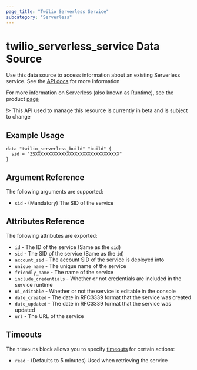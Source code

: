 ```yaml
---
page_title: "Twilio Serverless Service"
subcategory: "Serverless"
---
```


# twilio_serverless_service Data Source

Use this data source to access information about an existing Serverless service. See the [API docs](https://www.twilio.com/docs/runtime/functions-assets-api/api/service) for more information

For more information on Serverless (also known as Runtime), see the product [page](https://www.twilio.com/runtime)

!> This API used to manage this resource is currently in beta and is subject to change

## Example Usage

```hcl
data "twilio_serverless_build" "build" {
  sid = "ZSXXXXXXXXXXXXXXXXXXXXXXXXXXXXXXXX"
}
```

## Argument Reference

The following arguments are supported:

- `sid` - (Mandatory) The SID of the service

## Attributes Reference

The following attributes are exported:

- `id` - The ID of the service (Same as the `sid`)
- `sid` - The SID of the service (Same as the `id`)
- `account_sid` - The account SID of the service is deployed into
- `unique_name` - The unique name of the service
- `friendly_name` - The name of the service
- `include_credentials` - Whether or not credentials are included in the service runtime
- `ui_editable` - Whether or not the service is editable in the console
- `date_created` - The date in RFC3339 format that the service was created
- `date_updated` - The date in RFC3339 format that the service was updated
- `url` - The URL of the service

## Timeouts

The `timeouts` block allows you to specify [timeouts](https://www.terraform.io/docs/configuration/resources.html#timeouts) for certain actions:

- `read` - (Defaults to 5 minutes) Used when retrieving the service
